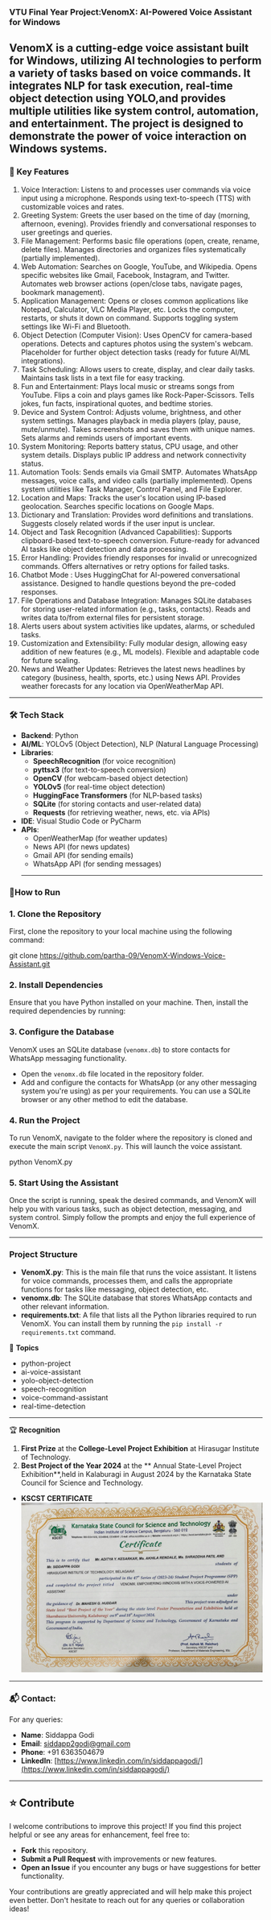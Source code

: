 ### VTU Final Year Project:VenomX: AI-Powered Voice Assistant for Windows
VenomX is a cutting-edge voice assistant built for Windows, utilizing AI technologies to perform a variety of tasks based on voice commands. 
It integrates NLP for task execution, real-time object detection using YOLO,and provides multiple utilities like system control, automation,
and entertainment. The project is designed to demonstrate the power of voice interaction on Windows systems.
---
### 🌟 Key Features
1. Voice Interaction: Listens to and processes user commands via voice input using a microphone. Responds using text-to-speech (TTS) with customizable voices and rates.
2. Greeting System: Greets the user based on the time of day (morning, afternoon, evening). Provides friendly and conversational responses to user greetings and queries.
3. File Management: Performs basic file operations (open, create, rename, delete files). Manages directories and organizes files systematically (partially implemented).
4. Web Automation: Searches on Google, YouTube, and Wikipedia. Opens specific websites like Gmail, Facebook, Instagram, and Twitter. Automates web browser actions (open/close tabs, navigate pages, bookmark management).
5. Application Management: Opens or closes common applications like Notepad, Calculator, VLC Media Player, etc. Locks the computer, restarts, or shuts it down on command. Supports toggling system settings like Wi-Fi and Bluetooth.
6. Object Detection (Computer Vision): Uses OpenCV for camera-based operations. Detects and captures photos using the system's webcam. Placeholder for further object detection tasks (ready for future AI/ML integrations).
7. Task Scheduling: Allows users to create, display, and clear daily tasks. Maintains task lists in a text file for easy tracking.
8. Fun and Entertainment: Plays local music or streams songs from YouTube. Flips a coin and plays games like Rock-Paper-Scissors. Tells jokes, fun facts, inspirational quotes, and bedtime stories.
9. Device and System Control: Adjusts volume, brightness, and other system settings. Manages playback in media players (play, pause, mute/unmute). Takes screenshots and saves them with unique names. Sets alarms and reminds users of important events.
10. System Monitoring: Reports battery status, CPU usage, and other system details. Displays public IP address and network connectivity status.
11. Automation Tools: Sends emails via Gmail SMTP. Automates WhatsApp messages, voice calls, and video calls (partially implemented). Opens system utilities like Task Manager, Control Panel, and File Explorer.
12. Location and Maps: Tracks the user's location using IP-based geolocation. Searches specific locations on Google Maps.
13. Dictionary and Translation: Provides word definitions and translations. Suggests closely related words if the user input is unclear.
14. Object and Task Recognition (Advanced Capabilities): Supports clipboard-based text-to-speech conversion. Future-ready for advanced AI tasks like object detection and data processing.
15. Error Handling: Provides friendly responses for invalid or unrecognized commands. Offers alternatives or retry options for failed tasks.
16. Chatbot Mode : Uses HuggingChat for AI-powered conversational assistance. Designed to handle questions beyond the pre-coded responses.
17. File Operations and Database Integration: Manages SQLite databases for storing user-related information (e.g., tasks, contacts). Reads and writes data to/from external files for persistent storage.
18.  Alerts users about system activities like updates, alarms, or scheduled tasks.
19. Customization and Extensibility: Fully modular design, allowing easy addition of new features (e.g., ML models). Flexible and adaptable code for future scaling.
20. News and Weather Updates: Retrieves the latest news headlines by category (business, health, sports, etc.) using News API. Provides weather forecasts for any location via OpenWeatherMap API.
---
### 🛠️ Tech Stack
- **Backend**: Python
- **AI/ML**: YOLOv5 (Object Detection), NLP (Natural Language Processing)
- **Libraries**:  
  - **SpeechRecognition** (for voice recognition)
  - **pyttsx3** (for text-to-speech conversion)
  - **OpenCV** (for webcam-based object detection)
  - **YOLOv5** (for real-time object detection)
  - **HuggingFace Transformers** (for NLP-based tasks)
  - **SQLite** (for storing contacts and user-related data)
  - **Requests** (for retrieving weather, news, etc. via APIs)
- **IDE**: Visual Studio Code or PyCharm
- **APIs**:  
  - OpenWeatherMap (for weather updates)
  - News API (for news updates)
  - Gmail API (for sending emails)  
  - WhatsApp API (for sending messages)
  --- 
### 🚀How to Run

### 1. Clone the Repository
First, clone the repository to your local machine using the following command:


git clone https://github.com/partha-09/VenomX-Windows-Voice-Assistant.git


### 2. Install Dependencies
Ensure that you have Python installed on your machine. Then, install the required dependencies by running:




### 3. Configure the Database
VenomX uses an SQLite database (`venomx.db`) to store contacts for WhatsApp messaging functionality.

- Open the `venomx.db` file located in the repository folder.
- Add and configure the contacts for WhatsApp (or any other messaging system you're using) as per your requirements. You can use a SQLite browser or any other method to edit the database.

### 4. Run the Project
To run VenomX, navigate to the folder where the repository is cloned and execute the main script `VenomX.py`. This will launch the voice assistant.


python VenomX.py


### 5. Start Using the Assistant
Once the script is running, speak the desired commands, and VenomX will help you with various tasks, such as object detection, messaging, and system control. Simply follow the prompts and enjoy the full experience of VenomX.

---

### Project Structure

- **VenomX.py**: This is the main file that runs the voice assistant. It listens for voice commands, processes them, and calls the appropriate functions for tasks like messaging, object detection, etc.
- **venomx.db**: The SQLite database that stores WhatsApp contacts and other relevant information.
- **requirements.txt**: A file that lists all the Python libraries required to run VenomX. You can install them by running the `pip install -r requirements.txt` command.

📌 **Topics**
- python-project
- ai-voice-assistant
- yolo-object-detection
- speech-recognition
- voice-command-assistant
- real-time-detection
---
🏆 **Recognition**
1. **First Prize** at the **College-Level Project Exhibition** at Hirasugar Institute of Technology.
2. **Best Project of the Year 2024** at the ** Annual State-Level Project Exhibition**,held in Kalaburagi in August 2024 by the Karnataka State Council for Science and Technology.
  - **KSCST CERTIFICATE**
   ![image alt](https://github.com/partha-09/VenomX-Windows-Voice-Assistant/blob/3d5c4baf9e20254ef2c30a73fa5f77c05b2553f2/KSCST.jpg)
---
### 📬 Contact:

For any queries:

- **Name**: Siddappa Godi
- **Email**: [siddapp2godi@gmail.com](mailto:siddapp2godi@gmail.com)
- **Phone**: +91 6363504679
- **LinkedIn**: [https://www.linkedin.com/in/siddappagodi/](https://www.linkedin.com/in/siddappagodi/)

---
## ⭐ Contribute

I welcome contributions to improve this project! If you find this project helpful or see any areas for enhancement, feel free to:

- **Fork** this repository.
- **Submit a Pull Request** with improvements or new features.
- **Open an Issue** if you encounter any bugs or have suggestions for better functionality.

Your contributions are greatly appreciated and will help make this project even better. Don't hesitate to reach out for any queries or collaboration ideas!

